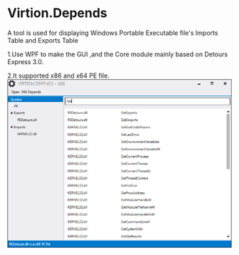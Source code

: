 # Virtion.Depends
A tool is used for displaying  Windows Portable Executable  file's  Imports Table and Exports Table

1.Use WPF to make the GUI ,and the Core module mainly based on Detours Express 3.0.

2.It supported	x86 and x64 PE file.
![image](https://raw.githubusercontent.com/ZT-/Virtion.Depends/master/Image/screenshot.png)
